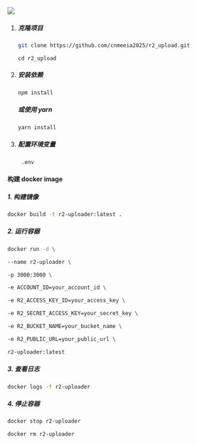 
![]([https://mick.19510272.xyz/1740554018907-2.png](https://mick.19510272.xyz/1740635348788-%E6%88%AA%E5%B1%8F2025-02-27%2013.48.56.png))




1. ##### 克隆项目

   ```sh
   git clone https://github.com/cnmeeia2025/r2_upload.git
   ```

   ```shell
   cd r2_upload
   ```

2. ##### 安装依赖

   ```sh
   npm install
   ```

   ##### 或使用 yarn

   ```sh
   yarn install
   ```

3. ##### 配置环境变量

   ```sh
    .env
   ```

#### 构建 docker image

##### 1. 构建镜像

```sh
docker build -t r2-uploader:latest .
```

##### 2. 运行容器

```sh
docker run -d \

--name r2-uploader \

-p 3000:3000 \

-e ACCOUNT_ID=your_account_id \

-e R2_ACCESS_KEY_ID=your_access_key \

-e R2_SECRET_ACCESS_KEY=your_secret_key \

-e R2_BUCKET_NAME=your_bucket_name \

-e R2_PUBLIC_URL=your_public_url \

r2-uploader:latest
```

##### 3. 查看日志

```sh
docker logs -f r2-uploader
```

##### 4. 停止容器

```sh
docker stop r2-uploader

docker rm r2-uploader
```

